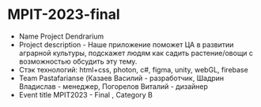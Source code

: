 # MPIT-2023-final
- Name Project Dendrarium
- Project description - Наше приложение поможет ЦА в развитии аграрной культуры, подскажет людям как садить растение/овощи с возможностью обсудить эту тему.
- Стэк технологий: html+css, photon, c#, figma, unity, webGL, firebase
- Team Pastafarianse  (Казаев Василий - разработчик, Шадрин Владислав - менеджер, Погорелов Виталий - дизайнер
- Event title MPIT2023 - Final , Category B
